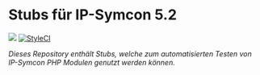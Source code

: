 # Stubs für IP-Symcon 5.2

<a href="https://www.symcon.de"><img src="https://img.shields.io/badge/IP--Symcon-5.2-blue.svg?style=flat-square"/></a>
<a href="https://styleci.io/repos/109563084/"><img src="https://styleci.io/repos/109563084/shield" alt="StyleCI"></a>
<br/>

_Dieses Repository enthält Stubs, welche zum automatisierten Testen von IP-Symcon PHP Modulen genutzt werden können._

